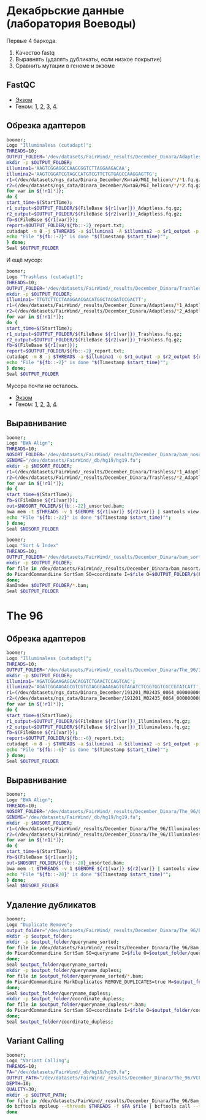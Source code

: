 # Декабрьские данные (лаборатория Воеводы)

Первые 4 баркода.

1. Качество fastq
2. Выравнять (удалять дубликаты, если низкое покрытие)
3. Сравнить мутации в геноме и экзоме

## FastQC

* [Экзом](http://htmlpreview.github.io/?https://github.com/regnveig/labjournal/blob/master/labjournal/FastQC_results/December_Dinara/v300021589_L03_41_1_fastqc.html)
* Геном:
[1](http://htmlpreview.github.io/?https://github.com/regnveig/labjournal/blob/master/labjournal/FastQC_results/December_Dinara/V300021405_L02_1_1_fastqc.html),
[2](http://htmlpreview.github.io/?https://github.com/regnveig/labjournal/blob/master/labjournal/FastQC_results/December_Dinara/V300021405_L02_2_1_fastqc.html),
[3](http://htmlpreview.github.io/?https://github.com/regnveig/labjournal/blob/master/labjournal/FastQC_results/December_Dinara/V300021405_L02_3_1_fastqc.html),
[4](http://htmlpreview.github.io/?https://github.com/regnveig/labjournal/blob/master/labjournal/FastQC_results/December_Dinara/V300021405_L02_4_1_fastqc.html).

## Обрезка адаптеров

```bash
boomer;
Logo "Illuminaless (cutadapt)";
THREADS=10;
OUTPUT_FOLDER='/dev/datasets/FairWind/_results/December_Dinara/Adaptless';
mkdir -p $OUTPUT_FOLDER;
illumina1='AAGTCGGAGGCCAAGCGGTCTTAGGAAGACAA';
illumina2='AAGTCGGATCGTAGCCATGTCGTTCTGTGAGCCAAGGAGTTG';
r1=(/dev/datasets/ngs_data/Dinara_December/Китай/MGI_helicon/*/*1.fq.gz);
r2=(/dev/datasets/ngs_data/Dinara_December/Китай/MGI_helicon/*/*2.fq.gz);
for var in ${!r1[*]};
do {
start_time=$(StartTime);
r1_output=$OUTPUT_FOLDER/$(FileBase ${r1[var]})_Adaptless.fq.gz;
r2_output=$OUTPUT_FOLDER/$(FileBase ${r2[var]})_Adaptless.fq.gz;
fb=$(FileBase ${r1[var]});
report=$OUTPUT_FOLDER/${fb::-2}_report.txt;
cutadapt -m 8 -j $THREADS -a $illumina1 -A $illumina2 -o $r1_output -p $r2_output ${r1[var]} ${r2[var]} > $report;
echo "File "${fb::-2}" is done "$(Timestamp $start_time)"";
} done;
Seal $OUTPUT_FOLDER
```

И ещё мусор:

```bash
boomer;
Logo "Trashless (cutadapt)";
THREADS=10;
OUTPUT_FOLDER='/dev/datasets/FairWind/_results/December_Dinara/Trashless';
mkdir -p $OUTPUT_FOLDER;
illumina1='TTGTCTTCCTAAGGAACGACATGGCTACGATCCGACTT';
r1=(/dev/datasets/FairWind/_results/December_Dinara/Adaptless/*1_Adaptless.fq.gz);
r2=(/dev/datasets/FairWind/_results/December_Dinara/Adaptless/*2_Adaptless.fq.gz);
for var in ${!r1[*]};
do {
start_time=$(StartTime);
r1_output=$OUTPUT_FOLDER/$(FileBase ${r1[var]})_Trashless.fq.gz;
r2_output=$OUTPUT_FOLDER/$(FileBase ${r2[var]})_Trashless.fq.gz;
fb=$(FileBase ${r1[var]});
report=$OUTPUT_FOLDER/${fb::-2}_report.txt;
cutadapt -m 8 -j $THREADS -a $illumina1 -o $r1_output -p $r2_output ${r1[var]} ${r2[var]} > $report;
echo "File "${fb::-2}" is done "$(Timestamp $start_time)"";
} done;
Seal $OUTPUT_FOLDER
```

Мусора почти не осталось.

* [Экзом](http://htmlpreview.github.io/?https://github.com/regnveig/labjournal/blob/master/labjournal/FastQC_results/Trashless_fqc_December/v300021589_L03_41_1_Adaptless_Trashless_fastqc.html)
* Геном:
[1](http://htmlpreview.github.io/?https://github.com/regnveig/labjournal/blob/master/labjournal/FastQC_results/Trashless_fqc_December/V300021405_L02_1_1_Adaptless_Trashless_fastqc.html),
[2](http://htmlpreview.github.io/?https://github.com/regnveig/labjournal/blob/master/labjournal/FastQC_results/Trashless_fqc_December/V300021405_L02_2_1_Adaptless_Trashless_fastqc.html),
[3](http://htmlpreview.github.io/?https://github.com/regnveig/labjournal/blob/master/labjournal/FastQC_results/Trashless_fqc_December/V300021405_L02_3_1_Adaptless_Trashless_fastqc.html),
[4](http://htmlpreview.github.io/?https://github.com/regnveig/labjournal/blob/master/labjournal/FastQC_results/Trashless_fqc_December/V300021405_L02_4_1_Adaptless_Trashless_fastqc.html).

## Выравнивание

```bash
boomer;
Logo "BWA Align";
THREADS=10;
NOSORT_FOLDER='/dev/datasets/FairWind/_results/December_Dinara/bam_nosort';
GENOME="/dev/datasets/FairWind/_db/hg19/hg19.fa";
mkdir -p $NOSORT_FOLDER;
r1=(/dev/datasets/FairWind/_results/December_Dinara/Trashless/*1_Adaptless_Trashless.fq.gz);
r2=(/dev/datasets/FairWind/_results/December_Dinara/Trashless/*2_Adaptless_Trashless.fq.gz);
for var in ${!r1[*]};
do {
start_time=$(StartTime);
fb=$(FileBase ${r1[var]});
out=$NOSORT_FOLDER/${fb::-22}_unsorted.bam;
bwa mem -t $THREADS -v 1 $GENOME ${r1[var]} ${r2[var]} | samtools view -O BAM -@ $THREADS - > $out;
echo "File "${fb::-22}" is done "$(Timestamp $start_time)"";
} done;
Seal $NOSORT_FOLDER
```

```bash
boomer;
Logo "Sort & Index"
THREADS=10;
OUTPUT_FOLDER='/dev/datasets/FairWind/_results/December_Dinara/bam_sorted';
mkdir -p $OUTPUT_FOLDER;
for file in /dev/datasets/FairWind/_results/December_Dinara/bam_nosort/*.bam;
do PicardCommandLine SortSam SO=coordinate I=$file O=$OUTPUT_FOLDER/$(FileBase $file).bam;
done;
BamIndex $OUTPUT_FOLDER/*.bam;
Seal $OUTPUT_FOLDER
```

# The 96

## Обрезка адаптеров

```bash
boomer;
Logo "Illuminaless (cutadapt)";
THREADS=10;
OUTPUT_FOLDER='/dev/datasets/FairWind/_results/December_Dinara/The_96/Illuminaless';
mkdir -p $OUTPUT_FOLDER;
illumina1='AGATCGGAAGAGCACACGTCTGAACTCCAGTCAC';
illumina2='AGATCGGAAGAGCGTCGTGTAGGGAAAGAGTGTAGATCTCGGTGGTCGCCGTATCATT';
r1=(/dev/datasets/ngs_data/Dinara_December/191201_M02435_0064_000000000-CGHCH/Data/Intensities/BaseCalls/*R1_001.fastq.gz);
r2=(/dev/datasets/ngs_data/Dinara_December/191201_M02435_0064_000000000-CGHCH/Data/Intensities/BaseCalls/*R2_001.fastq.gz);
for var in ${!r1[*]};
do {
start_time=$(StartTime);
r1_output=$OUTPUT_FOLDER/$(FileBase ${r1[var]})_Illuminaless.fq.gz;
r2_output=$OUTPUT_FOLDER/$(FileBase ${r2[var]})_Illuminaless.fq.gz;
fb=$(FileBase ${r1[var]});
report=$OUTPUT_FOLDER/${fb::-6}_report.txt;
cutadapt -m 8 -j $THREADS -a $illumina1 -A $illumina2 -o $r1_output -p $r2_output ${r1[var]} ${r2[var]} > $report;
echo "File "${fb::-6}" is done "$(Timestamp $start_time)"";
} done;
Seal $OUTPUT_FOLDER
```

## Выравнивание

```bash
boomer;
Logo "BWA Align";
THREADS=10;
NOSORT_FOLDER='/dev/datasets/FairWind/_results/December_Dinara/The_96/Bam_NoSort';
GENOME="/dev/datasets/FairWind/_db/hg19/hg19.fa";
mkdir -p $NOSORT_FOLDER;
r1=(/dev/datasets/FairWind/_results/December_Dinara/The_96/Illuminaless/*R1_001_Illuminaless.fq.gz);
r2=(/dev/datasets/FairWind/_results/December_Dinara/The_96/Illuminaless/*R2_001_Illuminaless.fq.gz);
for var in ${!r1[*]};
do {
start_time=$(StartTime);
fb=$(FileBase ${r1[var]});
out=$NOSORT_FOLDER/${fb::-20}_unsorted.bam;
bwa mem -t $THREADS -v 1 $GENOME ${r1[var]} ${r2[var]} | samtools view -O BAM -@ $THREADS - > $out;
echo "File "${fb::-20}" is done "$(Timestamp $start_time)"";
} done;
Seal $NOSORT_FOLDER
```

## Удаление дубликатов

```bash
boomer;
Logo "Duplicate Remove";
output_folder="/dev/datasets/FairWind/_results/December_Dinara/The_96/Bam_dupless";
mkdir -p $output_folder;
mkdir -p $output_folder/queryname_sorted;
for file in /dev/datasets/FairWind/_results/December_Dinara/The_96/Bam_NoSort/*.bam;
do PicardCommandLine SortSam SO=queryname I=$file O=$output_folder/queryname_sorted/$(FileBase $file).bam;
done;
Seal $output_folder/queryname_sorted;
mkdir -p $output_folder/queryname_dupless;
for file in $output_folder/queryname_sorted/*.bam;
do PicardCommandLine MarkDuplicates REMOVE_DUPLICATES=true M=$output_folder/queryname_dupless/$(FileBase $file)_metrics.txt I=$file O=$output_folder/queryname_dupless/$(FileBase $file).bam;
done;
Seal $output_folder/queryname_dupless;
mkdir -p $output_folder/coordinate_dupless;
for file in $output_folder/queryname_dupless/*.bam;
do PicardCommandLine SortSam SO=coordinate I=$file O=$output_folder/coordinate_dupless/$(FileBase $file)_sorted.bam;
done;
Seal $output_folder/coordinate_dupless;
```

## Variant Calling

```bash
boomer;
Logo "Variant Calling";
THREADS=10;
FA="/dev/datasets/FairWind/_db/hg19/hg19.fa";
OUTPUT_PATH="/dev/datasets/FairWind/_results/December_Dinara/The_96/VCF";
DEPTH=10;
QUALITY=30;
mkdir -p $OUTPUT_PATH;
for file in /dev/datasets/FairWind/_results/December_Dinara/The_96/Bam_dupless/coordinate_dupless/*.bam;
do bcftools mpileup --threads $THREADS -f $FA $file | bcftools call --threads $THREADS -cv -Ou | bcftools filter -i "DP>$DEPTH & %QUAL>$QUALITY" > $OUTPUT_PATH/$(FileBase $file)_DP"$DEPTH"_QUAL"$QUALITY".vcf;
done
```
